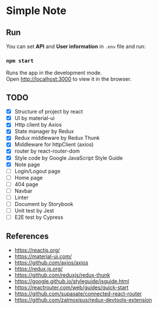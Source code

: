# Simple Note

## Run

You can set **API** and **User information** in `.env` file and run:

### `npm start`

Runs the app in the development mode.\
Open [http://localhost:3000](http://localhost:3000) to view it in the browser.

## TODO

- [x] Structure of project by react
- [x] UI by material-ui
- [x] Http client by Axios
- [x] State manager by Redux
- [x] Redux middleware by Redux Thunk
- [x] Middleware for httpClient (axios)
- [x] router by react-router-dom
- [x] Style code by Google JavaScript Style Guide
- [x] Note page
- [ ] Login/Logout page
- [ ] Home page
- [ ] 404 page
- [ ] Navbar
- [ ] Linter
- [ ] Document by Storybook
- [ ] Unit test by Jest
- [ ] E2E test by Cypress

## References

- https://reactjs.org/
- https://material-ui.com/
- https://github.com/axios/axios
- https://redux.js.org/
- https://github.com/reduxjs/redux-thunk
- https://google.github.io/styleguide/jsguide.html
- https://reactrouter.com/web/guides/quick-start
- https://github.com/supasate/connected-react-router
- https://github.com/zalmoxisus/redux-devtools-extension
